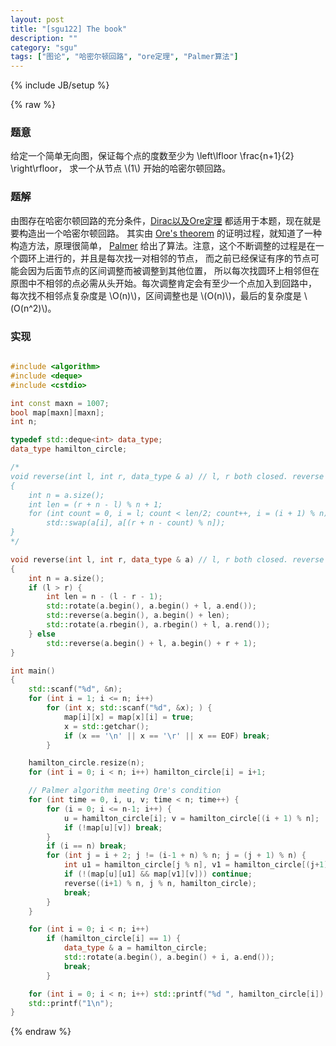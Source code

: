 ```yaml
---
layout: post
title: "[sgu122] The book"
description: ""
category: "sgu"
tags: ["图论", "哈密尔顿回路", "ore定理", "Palmer算法"]
---
```

{% include JB/setup %}

{% raw %}

### 题意

给定一个简单无向图，保证每个点的度数至少为 \left\lfloor \frac{n+1}{2} \right\rfloor，
求一个从节点 \\(1\\) 开始的哈密尔顿回路。

### 题解

由图存在哈密尔顿回路的充分条件，[Dirac以及Ore定理][1] 都适用于本题，现在就是要构造出一个哈密尔顿回路。
其实由 [Ore's theorem][2] 的证明过程，就知道了一种构造方法，原理很简单，
[Palmer][3] 给出了算法。注意，这个不断调整的过程是在一个圆环上进行的，并且是每次找一对相邻的节点，
而之前已经保证有序的节点可能会因为后面节点的区间调整而被调整到其他位置，
所以每次找圆环上相邻但在原图中不相邻的点必需从头开始。每次调整肯定会有至少一个点加入到回路中，
每次找不相邻点复杂度是 \\O(n)\\)，区间调整也是 \\(O(n)\\)，最后的复杂度是 \\(O(n^2)\\)。

### 实现
```cpp

#include <algorithm>
#include <deque>
#include <cstdio>

int const maxn = 1007;
bool map[maxn][maxn];
int n;

typedef std::deque<int> data_type;
data_type hamilton_circle;

/*
void reverse(int l, int r, data_type & a) // l, r both closed. reverse in a circle.
{
	int n = a.size();
	int len = (r + n - l) % n + 1;
	for (int count = 0, i = l; count < len/2; count++, i = (i + 1) % n)
		std::swap(a[i], a[(r + n - count) % n]);
}
*/

void reverse(int l, int r, data_type & a) // l, r both closed. reverse in a circle.
{
	int n = a.size();
	if (l > r) {
		int len = n - (l - r - 1);
		std::rotate(a.begin(), a.begin() + l, a.end());
		std::reverse(a.begin(), a.begin() + len);
		std::rotate(a.rbegin(), a.rbegin() + l, a.rend());
	} else
		std::reverse(a.begin() + l, a.begin() + r + 1);
}

int main()
{
	std::scanf("%d", &n);
	for (int i = 1; i <= n; i++)
		for (int x; std::scanf("%d", &x); ) {
			map[i][x] = map[x][i] = true;
			x = std::getchar();
			if (x == '\n' || x == '\r' || x == EOF) break;
		}

	hamilton_circle.resize(n);
	for (int i = 0; i < n; i++) hamilton_circle[i] = i+1;

	// Palmer algorithm meeting Ore's condition
	for (int time = 0, i, u, v; time < n; time++) {
		for (i = 0; i <= n-1; i++) {
			u = hamilton_circle[i]; v = hamilton_circle[(i + 1) % n];
			if (!map[u][v]) break;
		}
		if (i == n) break;
		for (int j = i + 2; j != (i-1 + n) % n; j = (j + 1) % n) {
			int u1 = hamilton_circle[j % n], v1 = hamilton_circle[(j+1) % n];
			if (!(map[u][u1] && map[v1][v])) continue;
			reverse((i+1) % n, j % n, hamilton_circle);
			break;
		}
	}

	for (int i = 0; i < n; i++)
		if (hamilton_circle[i] == 1) {
			data_type & a = hamilton_circle;
			std::rotate(a.begin(), a.begin() + i, a.end());
			break;
		}

	for (int i = 0; i < n; i++) std::printf("%d ", hamilton_circle[i]);
	std::printf("1\n");
}

```

[1]: https://en.wikipedia.org/wiki/Hamiltonian_path#Bondy.E2.80.93Chv.C3.A1tal_theorem
[2]: https://en.wikipedia.org/wiki/Ore%27s_theorem
[3]: https://en.wikipedia.org/wiki/Ore%27s_theorem#Algorithm

{% endraw %}

